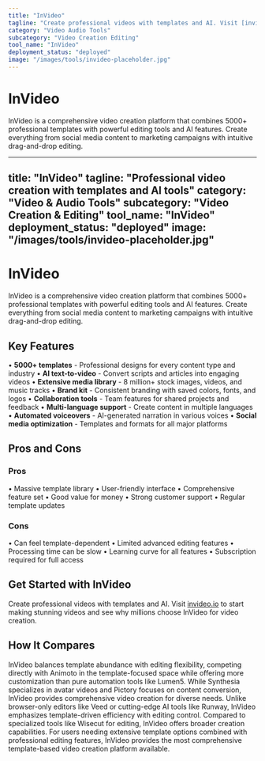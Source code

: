 ```yaml
---
title: "InVideo"
tagline: "Create professional videos with templates and AI. Visit [invideo.io](https://invideo.io) to start making stunning videos and see why millions choose I..."
category: "Video Audio Tools"
subcategory: "Video Creation Editing"
tool_name: "InVideo"
deployment_status: "deployed"
image: "/images/tools/invideo-placeholder.jpg"
---
```


# InVideo

InVideo is a comprehensive video creation platform that combines 5000+ professional templates with powerful editing tools and AI features. Create everything from social media content to marketing campaigns with intuitive drag-and-drop editing.

---
title: "InVideo"
tagline: "Professional video creation with templates and AI tools"
category: "Video & Audio Tools"
subcategory: "Video Creation & Editing"
tool_name: "InVideo"
deployment_status: "deployed"
image: "/images/tools/invideo-placeholder.jpg"
---

# InVideo

InVideo is a comprehensive video creation platform that combines 5000+ professional templates with powerful editing tools and AI features. Create everything from social media content to marketing campaigns with intuitive drag-and-drop editing.

## Key Features

• **5000+ templates** - Professional designs for every content type and industry
• **AI text-to-video** - Convert scripts and articles into engaging videos
• **Extensive media library** - 8 million+ stock images, videos, and music tracks
• **Brand kit** - Consistent branding with saved colors, fonts, and logos
• **Collaboration tools** - Team features for shared projects and feedback
• **Multi-language support** - Create content in multiple languages
• **Automated voiceovers** - AI-generated narration in various voices
• **Social media optimization** - Templates and formats for all major platforms

## Pros and Cons

### Pros
• Massive template library
• User-friendly interface
• Comprehensive feature set
• Good value for money
• Strong customer support
• Regular template updates

### Cons
• Can feel template-dependent
• Limited advanced editing features
• Processing time can be slow
• Learning curve for all features
• Subscription required for full access

## Get Started with InVideo

Create professional videos with templates and AI. Visit [invideo.io](https://invideo.io) to start making stunning videos and see why millions choose InVideo for video creation.

## How It Compares

InVideo balances template abundance with editing flexibility, competing directly with Animoto in the template-focused space while offering more customization than pure automation tools like Lumen5. While Synthesia specializes in avatar videos and Pictory focuses on content conversion, InVideo provides comprehensive video creation for diverse needs. Unlike browser-only editors like Veed or cutting-edge AI tools like Runway, InVideo emphasizes template-driven efficiency with editing control. Compared to specialized tools like Wisecut for editing, InVideo offers broader creation capabilities. For users needing extensive template options combined with professional editing features, InVideo provides the most comprehensive template-based video creation platform available.